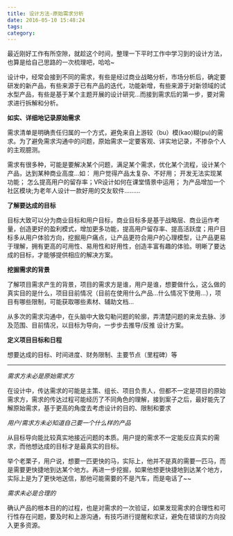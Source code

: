 ```yaml
---
title: 设计方法-原始需求分析
date: 2016-05-10 15:48:24
tags:
category:
---
```


最近刚好工作有所空隙，就趁这个时间，整理一下平时工作中学习到的设计方法，也算是给自己思路的一次梳理吧，哈哈~

设计中，经常会接到不同的需求，有些是经过商业战略分析，市场分析后，确定要研发的新产品，有些来源于已有产品的迭代，功能新增，有些来源于对新领域的试水型产品，有些是基于某个主题开展的设计研究...而接到需求后的第一步，要对需求进行拆解和分析。

**如实、详细地记录原始需求**

需求清单是明确责任归属的一个方式，避免来自上游较（bu）模(kao)糊(pu)的需求。为了避免需求沟通中的问题，原始需求一定要客观、详实地记录，不掺杂个人的主观臆测。

需求有很多种，可能是要解决某个问题，满足某个需求，优化某个流程，设计某个产品，达到某种商业高度…如：
用户觉得产品太复杂、不好用；
开发无法实现某功能；
怎么提高用户的留存率；VR设计如何在课堂情景中运用；
为产品增加一个社区模块;为老年人设计一款好用的交友软件.........

**了解要达成的目标**

目标大致可以分为商业目标和用户目标，商业目标多是基于战略层、商业运作考量，创造更好的盈利模式，增加更多功能，提高用户留存率、提高活跃度；用户目标多从用户体验方向，挖掘用户痛点，让产品更符合用户的心理模型，让产品更易于理解，拥有更高的可用性、易用性和好用性，创造丰富有趣的体验。明晰了要达成的目标，才能够提供相应的解决方案。 

**挖掘需求的背景**

了解项目需求产生的背景，项目的需求方是谁，用户是谁，想要做什么，这么做的真实目的是什么，项目目前情况（目前在使用什么产品…什么情况下使用…），项目有哪些限制，可能获取哪些素材、辅助文档…

从多次的需求沟通中，在头脑中大致勾勒问题的轮廓，弄清楚问题的来龙去脉、涉及范围、目前情况，以目标为导向，一步步去推导/反推 设计方案。

**定义项目目标和日程**

想要达成的目标、时间进度、财务限制、主要节点（里程碑）等

---------------------------------------------------------------------------------
*需求方未必是原始需求方*

在设计中，传达需求的可能是主策、组长、项目负责人，但都不一定是项目的原始需求方，需求的传达过程可能经历了不同角色的理解，接到案子之后，最好能先了解原始需求，基于更高的角度去考虑设计的目的、限制和要求

*用户/需求方未必知道自己要一个什么样的产品*

从目标导向能比较真实地接近问题的本质。用户提的需求不一定能反应真实的需求，而他想达成的目标才是最真实的目标。

举个老栗子，用户说，想要一匹更快的马，实际上，他并不是真的需要一匹马，而是需要更快捷地到达某个地方。再进一步挖掘，如果他想更快捷地到达某个地方，实际上是为了更快地送信，那他可能需要的不是汽车，而是电话了~~

*需求未必是合理的*

确认产品的根本目的的过程，也是对需求的一次验证，如果发现需求的合理性和可行性存在问题，要及时和上游沟通，有技巧进行提醒和求证，避免在错误的方向投入更多资源。
